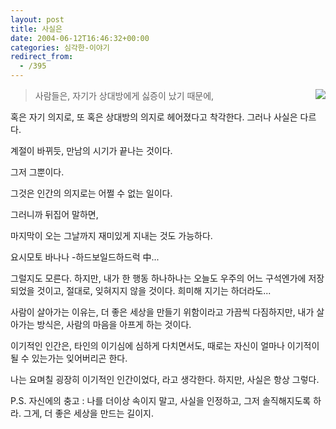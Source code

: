 ```yaml
---
layout: post
title: 사실은
date: 2004-06-12T16:46:32+00:00
categories: 심각한-이야기
redirect_from:
  - /395
---
```


<a href="/images/yoshimoto.jpg" target="aa"><img src="http://jinto.pe.kr/photo/yoshimoto.jpg" align="right" >

</a>

> 사람들은, 자기가 상대방에게 싫증이 났기 때문에,

혹은 자기 의지로, 또 혹은 상대방의 의지로 헤어졌다고 착각한다. 그러나 사실은 다르다.

계절이 바뀌듯, 만남의 시기가 끝나는 것이다.

그저 그뿐이다.

그것은 인간의 의지로는 어쩔 수 없는 일이다.

그러니까 뒤집어 말하면,

마지막이 오는 그날까지 재미있게 지내는 것도 가능하다.

요시모토 바나나 -하드보일드하드럭 中...

그럴지도 모른다. 하지만, 내가 한 행동 하나하나는 오늘도 우주의 어느 구석엔가에 저장되었을 것이고, 절대로, 잊혀지지 않을 것이다. 희미해 지기는 하더라도...

사람이 살아가는 이유는, 더 좋은 세상을 만들기 위함이라고 가끔씩 다짐하지만, 내가 살아가는 방식은, 사람의 마음을 아프게 하는 것이다.

이기적인 인간은, 타인의 이기심에 심하게 다치면서도, 때로는 자신이 얼마나 이기적이 될 수 있는가는 잊어버리곤 한다.

나는 요며칠 굉장히 이기적인 인간이었다, 라고 생각한다. 하지만, 사실은 항상 그렇다.

P.S. 자신에의 충고 : 나를 더이상 속이지 말고, 사실을 인정하고, 그저 솔직해지도록 하라. 그게, 더 좋은 세상을 만드는 길이지.
<div id=comments>
</div>
